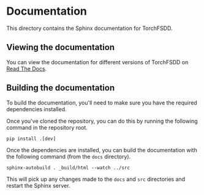 # Documentation

This directory contains the Sphinx documentation for TorchFSDD.

## Viewing the documentation

You can view the documentation for different versions of TorchFSDD on [Read The Docs](https://torch-fsdd.readthedocs.io/en/latest).

## Building the documentation

To build the documentation, you'll need to make sure you have the required dependencies installed.

Once you've cloned the repository, you can do this by running the following command in the repository root.

```console
pip install .[dev]
```

Once the dependencies are installed, you can build the documentation with the following command (from the `docs` directory).

```console
sphinx-autobuild . _build/html --watch ../src
```

This will pick up any changes made to the `docs` and `src` directories and restart the Sphinx server.
